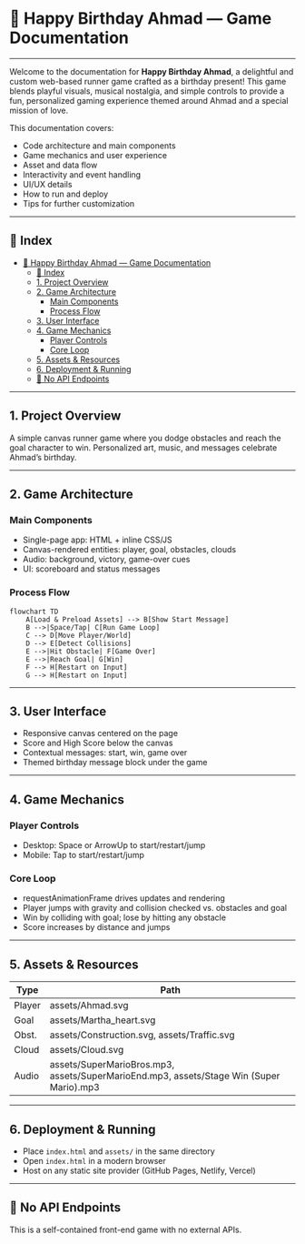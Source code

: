 # 🎂 Happy Birthday Ahmad — Game Documentation

---

Welcome to the documentation for **Happy Birthday Ahmad**, a delightful and custom web-based runner game crafted as a birthday present! This game blends playful visuals, musical nostalgia, and simple controls to provide a fun, personalized gaming experience themed around Ahmad and a special mission of love. 

This documentation covers:
- Code architecture and main components
- Game mechanics and user experience
- Asset and data flow
- Interactivity and event handling
- UI/UX details
- How to run and deploy
- Tips for further customization

---

## 📑 Index

- [🎂 Happy Birthday Ahmad — Game Documentation](#-happy-birthday-ahmad--game-documentation)
  - [📑 Index](#-index)
  - [1. Project Overview](#1-project-overview)
  - [2. Game Architecture](#2-game-architecture)
    - [Main Components](#main-components)
    - [Process Flow](#process-flow)
  - [3. User Interface](#3-user-interface)
  - [4. Game Mechanics](#4-game-mechanics)
    - [Player Controls](#player-controls)
    - [Core Loop](#core-loop)
  - [5. Assets \& Resources](#5-assets--resources)
  - [6. Deployment \& Running](#6-deployment--running)
  - [🚦 No API Endpoints](#-no-api-endpoints)

---

## 1. Project Overview

A simple canvas runner game where you dodge obstacles and reach the goal character to win. Personalized art, music, and messages celebrate Ahmad’s birthday.

---

## 2. Game Architecture

### Main Components

- Single-page app: HTML + inline CSS/JS
- Canvas-rendered entities: player, goal, obstacles, clouds
- Audio: background, victory, game-over cues
- UI: scoreboard and status messages

### Process Flow

```mermaid
flowchart TD
    A[Load & Preload Assets] --> B[Show Start Message]
    B -->|Space/Tap| C[Run Game Loop]
    C --> D[Move Player/World]
    D --> E[Detect Collisions]
    E -->|Hit Obstacle| F[Game Over]
    E -->|Reach Goal| G[Win]
    F --> H[Restart on Input]
    G --> H[Restart on Input]
```

---

## 3. User Interface

- Responsive canvas centered on the page
- Score and High Score below the canvas
- Contextual messages: start, win, game over
- Themed birthday message block under the game

---

## 4. Game Mechanics

### Player Controls

- Desktop: Space or ArrowUp to start/restart/jump
- Mobile: Tap to start/restart/jump

### Core Loop

- requestAnimationFrame drives updates and rendering
- Player jumps with gravity and collision checked vs. obstacles and goal
- Win by colliding with goal; lose by hitting any obstacle
- Score increases by distance and jumps

---

## 5. Assets & Resources

| Type   | Path                             |
|--------|----------------------------------|
| Player | assets/Ahmad.svg                 |
| Goal   | assets/Martha_heart.svg          |
| Obst.  | assets/Construction.svg, assets/Traffic.svg |
| Cloud  | assets/Cloud.svg                 |
| Audio  | assets/SuperMarioBros.mp3, assets/SuperMarioEnd.mp3, assets/Stage Win (Super Mario).mp3 |

---

## 6. Deployment & Running

- Place `index.html` and `assets/` in the same directory
- Open `index.html` in a modern browser
- Host on any static site provider (GitHub Pages, Netlify, Vercel)

---

## 🚦 No API Endpoints

This is a self-contained front-end game with no external APIs.